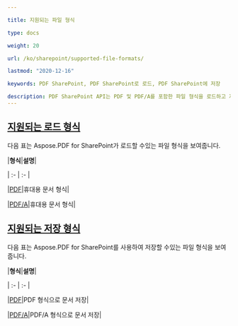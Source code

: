 ```yaml
---

title: 지원되는 파일 형식

type: docs

weight: 20

url: /ko/sharepoint/supported-file-formats/

lastmod: "2020-12-16"

keywords: PDF SharePoint, PDF SharePoint로 로드, PDF SharePoint에 저장

description: PDF SharePoint API는 PDF 및 PDF/A를 포함한 파일 형식을 로드하고 저장할 수 있습니다.
---
```


## <ins>**지원되는 로드 형식**

다음 표는 Aspose.PDF for SharePoint가 로드할 수있는 파일 형식을 보여줍니다.



|**형식**|**설명**|

| :- | :- |

|[PDF](https://docs.fileformat.com/pdf/)|휴대용 문서 형식|

|[PDF/A](https://docs.fileformat.com/pdf/a/)|휴대용 문서 형식|

## <ins>**지원되는 저장 형식**

다음 표는 Aspose.PDF for SharePoint를 사용하여 저장할 수있는 파일 형식을 보여줍니다.



|**형식**|**설명**|

| :- | :- |

|[PDF](https://docs.fileformat.com/pdf/)|PDF 형식으로 문서 저장|

|[PDF/A](https://docs.fileformat.com/pdf/a/)|PDF/A 형식으로 문서 저장|